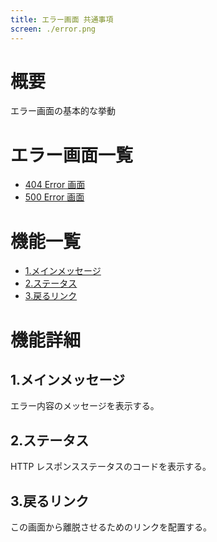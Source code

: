 ```yaml
---
title: エラー画面 共通事項
screen: ./error.png
---
```


# 概要

エラー画面の基本的な挙動

# エラー画面一覧

-   [404 Error 画面](./404.html)
-   [500 Error 画面](./500.html)

# 機能一覧

-   [1.メインメッセージ](#1.メインメッセージ)
-   [2.ステータス](#2.ステータス)
-   [3.戻るリンク](#3.戻るリンク)

# 機能詳細

## 1.メインメッセージ

エラー内容のメッセージを表示する。

## 2.ステータス

HTTP レスポンスステータスのコードを表示する。

## 3.戻るリンク

この画面から離脱させるためのリンクを配置する。
